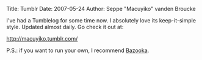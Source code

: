 Title: Tumblr
Date: 2007-05-24
Author: Seppe "Macuyiko" vanden Broucke

I've had a Tumblelog for some time now. I absolutely love its keep-it-simple style. Updated almost daily. Go check it out at:  
<http://macuyiko.tumblr.com/>  
P.S.: if you want to run your own, I recommend [Bazooka](http://nothingconcept.com/bazooka/). 